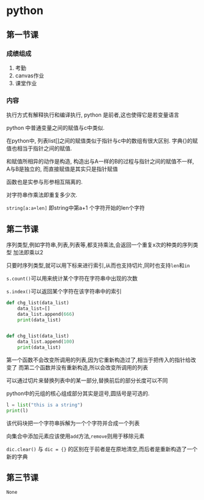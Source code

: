 # python

## 第一节课

### 成绩组成

1. 考勤
2. canvas作业
3. 课堂作业

### 内容

执行方式有解释执行和编译执行, python 是前者,这也使得它是若变量语言

python 中普通变量之间的赋值与c中类似.

在python中, 列表list[]之间的赋值类似于指针与c中的数组有很大区别.
字典{}的赋值也相当于指针之间的赋值.

和赋值所相异的动作是构造, 构造出与A一样的B的过程与指针之间的赋值不一样,
A与B是独立的, 而直接赋值是其实只是指针赋值

函数也是实参与形参相互隔离的.

对字符串作乘法即重复多少次.

`string[a:a+len]` 即string中第a+1 个字符开始的len个字符

## 第二节课

序列类型,例如字符串,列表,列表等,都支持乘法,会返回一个重复x次的种类的序列类型
加法即乘以2

只要时序列类型,就可以用下标来进行索引,从而也支持切片,同时也支持`len`和`in`

`s.count()`可以用来统计某个字符在字符串中出现的次数

`s.index()`可以返回某个字符在该字符串中的索引

```python
def chg_list(data_list)
    data_list=[]
    data_list.append(666)
    print(data_list)


def chg_list(data_list)
    data_list.append(100)
    print(data_list)
```

第一个函数不会改变所调用的列表,因为它重新构造过了,相当于把传入的指针给改变了
而第二个函数并没有重新构造,所以会改变所调用的列表

可以通过切片来替换列表中的某一部分,替换前后的部分长度可以不同

python中的元组的核心组成部分其实是逗号,圆括号是可选的.

```python
l = list("this is a string")
print(l)
```

该代码块把一个字符串拆解为一个个字符并合成一个列表

向集合中添加元素应该使用`add`方法,`remove`则用于移除元素

`dic.clear()` 与 `dic = {}` 的区别在于前者是在原地清空,而后者是重新构造了一个新的字典

## 第三节课
`None`
